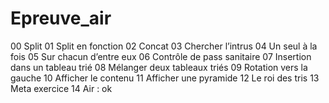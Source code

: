 # Epreuve_air
00 Split
01 Split en fonction
02 Concat
03 Chercher l’intrus
04 Un seul à la fois
05 Sur chacun d’entre eux
06 Contrôle de pass sanitaire
07 Insertion dans un tableau trié
08 Mélanger deux tableaux triés
09 Rotation vers la gauche
10 Afficher le contenu
11 Afficher une pyramide
12 Le roi des tris
13 Meta exercice
14 Air : ok
